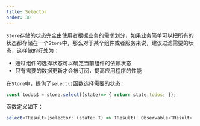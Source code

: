 ```yaml
---
title: Selector
order: 30
---
```


`Store`存储的状态完全由使用者根据业务的需求划分，如果业务简单可以把所有的状态都存储在一个`Store`中，那么对于某个组件或者服务来说，建议过滤需要的状态，这样做的好处为：
- 通过组件的选择状态可以确定当前组件的依赖状态
- 只有需要的数据更新才会被订阅，提高应用程序的性能

在`Store`中，提供了`select()`函数选择需要的状态：

```ts
const todos$ = store.select((state)=> { return state.todos; });
```

函数定义如下：

```ts
select<TResult>(selector: (state: T) => TResult): Observable<TResult> | Observable<TResult>;
```


